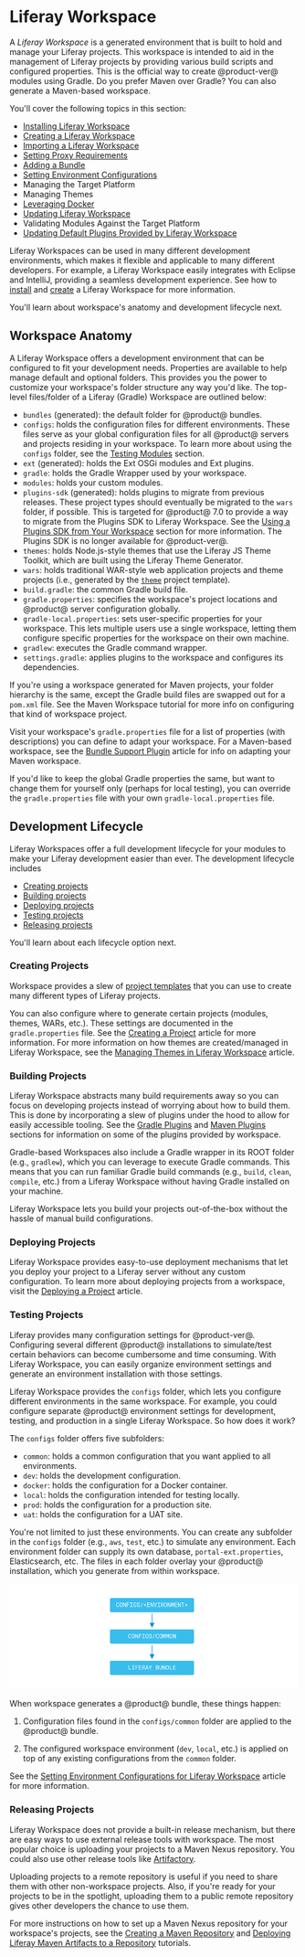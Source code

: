 # Liferay Workspace

A *Liferay Workspace* is a generated environment that is built to hold and
manage your Liferay projects. This workspace is intended to aid in the
management of Liferay projects by providing various build scripts and configured
properties. This is the official way to create @product-ver@ modules using
Gradle. Do you prefer Maven over Gradle? You can also generate a Maven-based
workspace.

You'll cover the following topics in this section:

- [Installing Liferay Workspace]()
- [Creating a Liferay Workspace]()
- [Importing a Liferay Workspace]()
- [Setting Proxy Requirements]()
- [Adding a Bundle]()
- [Setting Environment Configurations]()
- Managing the Target Platform
- Managing Themes
- [Leveraging Docker]()
- [Updating Liferay Workspace]()
- Validating Modules Against the Target Platform
- [Updating Default Plugins Provided by Liferay Workspace]()

Liferay Workspaces can be used in many different development environments, which
makes it flexible and applicable to many different developers. For example, a
Liferay Workspace easily integrates with Eclipse and IntelliJ, providing a
seamless development experience. See how to
[install](/developer/reference/-/knowledge_base/7-2/installing-liferay-workspace)
and
[create](/developer/reference/-/knowledge_base/7-2/creating-a-liferay-workspace)
a Liferay Workspace for more information.

You'll learn about workspace's anatomy and development lifecycle next.

## Workspace Anatomy

A Liferay Workspace offers a development environment that can be configured to
fit your development needs. Properties are available to help manage default and
optional folders. This provides you the power to customize your workspace's
folder structure any way you'd like. The top-level files/folder of a Liferay
(Gradle) Workspace are outlined below:

- `bundles` (generated): the default folder for @product@ bundles.
- `configs`: holds the configuration files for different environments. These
  files serve as your global configuration files for all @product@ servers and
  projects residing in your workspace. To learn more about using the `configs`
  folder, see the
  [Testing Modules](/develop/tutorials/-/knowledge_base/7-1/development-lifecycle-for-a-liferay-workspace#testing-projects)
  section.
- `ext` (generated): holds the Ext OSGi modules and Ext plugins.
- `gradle`: holds the Gradle Wrapper used by your workspace.
- `modules`: holds your custom modules.
- `plugins-sdk` (generated): holds plugins to migrate from previous releases.
  These project types should eventually be migrated to the `wars` folder, if
  possible. This is targeted for @product@ 7.0 to provide a way to migrate from
  the Plugins SDK to Liferay Workspace. See the
  [Using a Plugins SDK from Your Workspace](/develop/tutorials/-/knowledge_base/7-0/configuring-a-liferay-workspace#using-a-plugins-sdk-from-your-workspace)
  section for more information. The Plugins SDK is no longer available for
  @product-ver@.
- `themes`: holds Node.js-style themes that use the Liferay JS Theme Toolkit, 
  which are built using the Liferay Theme Generator.
- `wars`: holds traditional WAR-style web application projects and theme
  projects (i.e., generated by the
  [`theme`](/develop/reference/-/knowledge_base/7-1/theme-template) project
  template).
- `build.gradle`: the common Gradle build file.
- `gradle.properties`: specifies the workspace's project locations and @product@
  server configuration globally. 
- `gradle-local.properties`: sets user-specific properties for your workspace.
  This lets multiple users use a single workspace, letting them configure
  specific properties for the workspace on their own machine.
- `gradlew`: executes the Gradle command wrapper.
- `settings.gradle`: applies plugins to the workspace and configures its
  dependencies.

If you're using a workspace generated for Maven projects, your folder hierarchy
is the same, except the Gradle build files are swapped out for a `pom.xml` file.
See the Maven Workspace tutorial for more info on configuring that kind of
workspace project.

Visit your workspace's `gradle.properties` file for a list of properties (with
descriptions) you can define to adapt your workspace. For a Maven-based
workspace, see the
[Bundle Support Plugin](/developer/reference/-/knowledge_base/7-2/bundle-support-plugin)
article for info on adapting your Maven workspace.

If you'd like to keep the global Gradle properties the same, but want to change
them for yourself only (perhaps for local testing), you can override the
`gradle.properties` file with your own `gradle-local.properties` file.

## Development Lifecycle

Liferay Workspaces offer a full development lifecycle for your modules to make
your Liferay development easier than ever. The development lifecycle includes

- [Creating projects](#creating-projects)
- [Building projects](#building-projects)
- [Deploying projects](#deploying-projects)
- [Testing projects](#testing-projects)
- [Releasing projects](#releasing-projects)

You'll learn about each lifecycle option next.

### Creating Projects

Workspace provides a slew of
[project templates](/developer/reference/-/knowledge_base/7-2/project-templates)
that you can use to create many different types of Liferay projects.

You can also configure where to generate certain projects (modules, themes,
WARs, etc.). These settings are documented in the `gradle.properties` file. See
the
[Creating a Project](/developer/reference/-/knowledge_base/7-2/creating-a-project)
article for more information. For more information on how themes are
created/managed in Liferay Workspace, see the
[Managing Themes in Liferay Workspace](/developer/reference/-/knowledge_base/7-2/managing-themes-in-liferay-workspace)
article.

### Building Projects

Liferay Workspace abstracts many build requirements away so you can focus on
developing projects instead of worrying about how to build them. This is done by
incorporating a slew of plugins under the hood to allow for easily
accessible tooling. See the
[Gradle Plugins](/developer/reference/-/knowledge_base/7-2/gradle-plugins)
and
[Maven Plugins](/developer/reference/-/knowledge_base/7-2/maven-plugins)
sections for information on some of the plugins provided by workspace.

Gradle-based Workspaces also include a Gradle wrapper in its ROOT folder (e.g.,
`gradlew`), which you can leverage to execute Gradle commands. This means that
you can run familiar Gradle build commands (e.g., `build`, `clean`, `compile`,
etc.) from a Liferay Workspace without having Gradle installed on your machine.

Liferay Workspace lets you build your projects out-of-the-box without the hassle
of manual build configurations.

### Deploying Projects

Liferay Workspace provides easy-to-use deployment mechanisms that let you deploy
your project to a Liferay server without any custom configuration. To learn more
about deploying projects from a workspace,
visit the
[Deploying a Project](/developer/reference/-/knowledge_base/7-2/deploying-a-project)
article.

### Testing Projects

Liferay provides many configuration settings for @product-ver@. Configuring
several different @product@ installations to simulate/test certain behaviors can
become cumbersome and time consuming. With Liferay Workspace, you can easily
organize environment settings and generate an environment installation with
those settings.

Liferay Workspace provides the `configs` folder, which lets you configure
different environments in the same workspace. For example, you could configure
separate @product@ environment settings for development, testing, and production
in a single Liferay Workspace. So how does it work?

The `configs` folder offers five subfolders:

- `common`: holds a common configuration that you want applied to all
  environments.
- `dev`: holds the development configuration.
- `docker`: holds the configuration for a Docker container.
- `local`: holds the configuration intended for testing locally.
- `prod`: holds the configuration for a production site.
- `uat`: holds the configuration for a UAT site.

You're not limited to just these environments. You can create any subfolder in
the `configs` folder (e.g., `aws`, `test`, etc.) to simulate any environment.
Each environment folder can supply its own database, `portal-ext.properties`,
Elasticsearch, etc. The files in each folder overlay your @product@
installation, which you generate from within workspace.

![Figure 1: The `configs/common` and `configs/[environment]` overlay you @product@ bundle when it's generated.](../../../images/workspace-configs.png)

When workspace generates a @product@ bundle, these things happen:

1.  Configuration files found in the `configs/common` folder are applied to the
    @product@ bundle.

2.  The configured workspace environment (`dev`, `local`, etc.) is applied on
    top of any existing configurations from the `common` folder.

See the
[Setting Environment Configurations for Liferay Workspace](/developer/reference/-/knowledge_base/7-2/setting-environment-configurations-for-liferay-workspace)
article for more information.

### Releasing Projects

Liferay Workspace does not provide a built-in release mechanism, but there are
easy ways to use external release tools with workspace. The most popular choice
is uploading your projects to a Maven Nexus repository. You could also use other
release tools like [Artifactory](https://www.jfrog.com/artifactory/).

Uploading projects to a remote repository is useful if you need to share them
with other non-workspace projects. Also, if you're ready for your projects to be
in the spotlight, uploading them to a public remote repository gives other
developers the chance to use them.

For more instructions on how to set up a Maven Nexus repository for your
workspace's projects, see the
[Creating a Maven Repository](/developer/reference/-/knowledge_base/7-2/creating-a-maven-repository)
and
[Deploying Liferay Maven Artifacts to a Repository](/developer/reference/-/knowledge_base/7-2/deploying-liferay-maven-artifacts-to-a-repository)
tutorials.



<!-- Snippets that must live somewhere -->



<!-- -->






